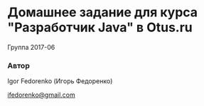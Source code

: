 # Домашнее задание для курса "Разработчик Java" в Otus.ru

Группа 2017-06

### Автор 
Igor Fedorenko (Игорь Федоренко)

ifedorenko@gmail.com
